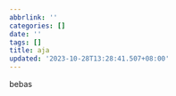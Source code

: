 ```yaml
---
abbrlink: ''
categories: []
date: ''
tags: []
title: aja
updated: '2023-10-28T13:28:41.507+08:00'
---
```

bebas
